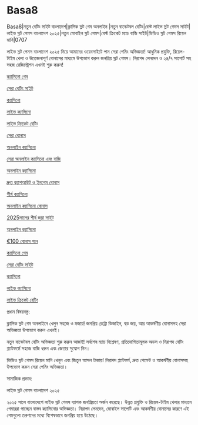 # Basa8
Basa8|নতুন বেটিং সাইট বাংলাদেশ|ক্লাসিক স্লট গেম অনলাইন
|নতুন বাস্কেটবল বেটিং|বেস্ট লাইভ স্লট গেমস সাইট|লাইভ স্লট গেমস বাংলাদেশ ২০২৫|নতুন মোবাইল স্লট গেমস|বেস্ট ক্রিকেট ম্যাচ বাজি সাইট|ভিডিও স্লট গেমস রিয়েল মানি|0707

লাইভ স্লট গেমস বাংলাদেশ ২০২৫ নিয়ে আমাদের ওয়েবসাইটে পান সেরা গেমিং অভিজ্ঞতা! আধুনিক প্রযুক্তি, রিয়েল-টাইম খেলা ও উত্তেজনাপূর্ণ বোনাসের মাধ্যমে উপভোগ করুন জনপ্রিয় স্লট গেমস। নিরাপদ লেনদেন ও ২৪/৭ সাপোর্ট সহ সহজ রেজিস্ট্রেশন এখনই শুরু করুন!

<a href="https://basa8pc.com/">ক্যাসিনো গেম</a>

<a href="https://basa8pc.net/">সেরা বেটিং সাইট</a>

<a href="https://basa8live.com/">ক্যাসিনো</a>

<a href="https://basa8live.net/">লাইভ ক্যাসিনো</a>

<a href="https://basa8uk.com/">লাইভ ক্রিকেট বেটিং</a>

<a href="https://basa8uk.net/">সেরা বোনাস</a>

<a href="https://basa8hub.com/">অনলাইন ক্যাসিনো</a>

<a href="https://basa8hub.net/">সেরা অনলাইন ক্যাসিনো এবং বাজি</a>

<a href="https://basa8sx.com/">অনলাইন ক্যাসিনো</a>

<a href="https://basa8sx.net/">দ্রুত ক্যাশআউট ও ইনগেম বোনাস</a>

<a href="https://basa8wap.net/">শীর্ষ ক্যাসিনো</a>

<a href="https://basa8wap.com/">অনলাইন ক্যাসিনো বোনাস</a>

<a href="https://basa8now.com/">2025সালের শীর্ষ জুয়া সাইট</a>

<a href="https://basa8now.net/">অনলাইন ক্যাসিনো </a>

<a href="https://basa8pro.com/">€100 বোনাস পান</a>

<a href="https://basa8pc.com/">ক্যাসিনো গেম</a>

<a href="https://basa8pc.net/">সেরা বেটিং সাইট</a>

<a href="https://basa8live.com/">ক্যাসিনো</a>

<a href="https://basa8live.net/">লাইভ ক্যাসিনো</a>

<a href="https://basa8uk.com/">লাইভ ক্রিকেট বেটিং</a>

প্রধান বিষয়বস্তু:

ক্লাসিক স্লট গেম অনলাইনে খেলুন সহজে ও মজায়! জনপ্রিয় রেট্রো ডিজাইন, বড় জয়, আর আকর্ষণীয় বোনাসসহ সেরা অভিজ্ঞতা উপভোগ করুন এখনই।

নতুন বাস্কেটবল বেটিং অভিজ্ঞতা শুরু করুন আজই! সর্বশেষ ম্যাচ বিশ্লেষণ, প্রতিযোগিতামূলক অডস ও নিরাপদ বেটিং প্ল্যাটফর্মে সহজে বাজি ধরুন এবং জেতার সুযোগ নিন।

ভিডিও স্লট গেমস রিয়েল মানি খেলুন এবং জিতুন আসল টাকায়! নিরাপদ প্ল্যাটফর্ম, দ্রুত পেমেন্ট ও আকর্ষণীয় বোনাসসহ উপভোগ করুন সেরা গেমিং অভিজ্ঞতা।

সামাজিক প্রভাব:

লাইভ স্লট গেমস বাংলাদেশ ২০২৫

২০২৫ সালে বাংলাদেশে লাইভ স্লট গেমস ব্যাপক জনপ্রিয়তা অর্জন করেছে। উন্নত প্রযুক্তি ও রিয়েল-টাইম খেলার মাধ্যমে গেমাররা পাচ্ছেন বাস্তব ক্যাসিনোর অভিজ্ঞতা। নিরাপদ লেনদেন, মোবাইল সাপোর্ট এবং আকর্ষণীয় বোনাসের কারণে এই গেমগুলো তরুণদের মধ্যে বিশেষভাবে জনপ্রিয় হয়ে উঠেছে।
